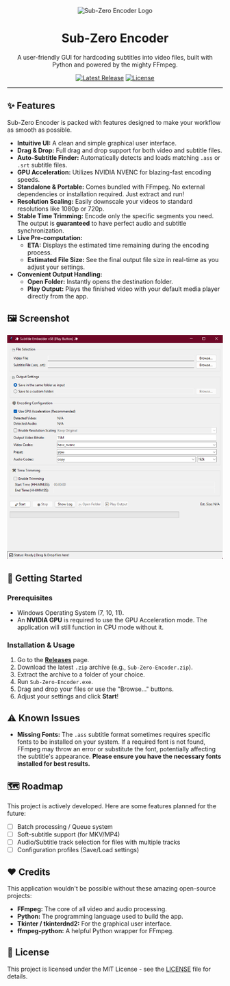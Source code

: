 <p align="center">
  <img src="https://raw.githubusercontent.com/tonzsm/Sub-Zero-Encoder/main/images/logo.png" width="200" alt="Sub-Zero Encoder Logo">
</p>

<h1 align="center">Sub-Zero Encoder</h1>

<p align="center">
  A user-friendly GUI for hardcoding subtitles into video files, built with Python and powered by the mighty FFmpeg.
</p>

<p align="center">
  <a href="https://github.com/tonzsm/Sub-Zero-Encoder/releases/latest"><img alt="Latest Release" src="https://img.shields.io/github/v/release/tonzsm/Sub-Zero-Encoder?style=for-the-badge&logo=github"></a>
  <a href="https://github.com/tonzsm/Sub-Zero-Encoder/blob/main/LICENSE"><img alt="License" src="https://img.shields.io/github/license/tonzsm/Sub-Zero-Encoder?style=for-the-badge"></a>
</p>

---

## ✨ Features

Sub-Zero Encoder is packed with features designed to make your workflow as smooth as possible.

*   **Intuitive UI:** A clean and simple graphical user interface.
*   **Drag & Drop:** Full drag and drop support for both video and subtitle files.
*   **Auto-Subtitle Finder:** Automatically detects and loads matching `.ass` or `.srt` subtitle files.
*   **GPU Acceleration:** Utilizes NVIDIA NVENC for blazing-fast encoding speeds.
*   **Standalone & Portable:** Comes bundled with FFmpeg. No external dependencies or installation required. Just extract and run!
*   **Resolution Scaling:** Easily downscale your videos to standard resolutions like 1080p or 720p.
*   **Stable Time Trimming:** Encode only the specific segments you need. The output is **guaranteed** to have perfect audio and subtitle synchronization.
*   **Live Pre-computation:**
    *   **ETA:** Displays the estimated time remaining during the encoding process.
    *   **Estimated File Size:** See the final output file size in real-time as you adjust your settings.
*   **Convenient Output Handling:**
    *   **Open Folder:** Instantly opens the destination folder.
    *   **Play Output:** Plays the finished video with your default media player directly from the app.

## 🖼️ Screenshot

![Screenshot of Sub-Zero Encoder](https://github.com/tonzsm/Sub-Zero-Encoder/blob/main/Sub-Zero-Encoder-GUI.png)

## 🚀 Getting Started

### Prerequisites
*   Windows Operating System (7, 10, 11).
*   An **NVIDIA GPU** is required to use the GPU Acceleration mode. The application will still function in CPU mode without it.

### Installation & Usage
1.  Go to the [**Releases**](https://github.com/tonzsm/Sub-Zero-Encoder/releases) page.
2.  Download the latest `.zip` archive (e.g., `Sub-Zero-Encoder.zip`).
3.  Extract the archive to a folder of your choice.
4.  Run `Sub-Zero-Encoder.exe`.
5.  Drag and drop your files or use the "Browse..." buttons.
6.  Adjust your settings and click **Start**!

## ⚠️ Known Issues

*   **Missing Fonts:** The `.ass` subtitle format sometimes requires specific fonts to be installed on your system. If a required font is not found, FFmpeg may throw an error or substitute the font, potentially affecting the subtitle's appearance. **Please ensure you have the necessary fonts installed for best results.**

## 🗺️ Roadmap

This project is actively developed. Here are some features planned for the future:
- [ ] Batch processing / Queue system
- [ ] Soft-subtitle support (for MKV/MP4)
- [ ] Audio/Subtitle track selection for files with multiple tracks
- [ ] Configuration profiles (Save/Load settings)

## ❤️ Credits

This application wouldn't be possible without these amazing open-source projects:
*   **FFmpeg:** The core of all video and audio processing.
*   **Python:** The programming language used to build the app.
*   **Tkinter / tkinterdnd2:** For the graphical user interface.
*   **ffmpeg-python:** A helpful Python wrapper for FFmpeg.

## 📄 License

This project is licensed under the MIT License - see the [LICENSE](LICENSE) file for details.